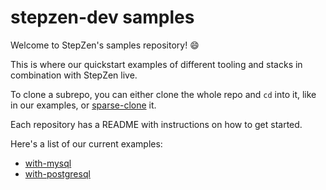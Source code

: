 # stepzen-dev samples

Welcome to StepZen's samples repository! 😄

This is where our quickstart examples of different tooling and stacks in combination with StepZen live. 

To clone a subrepo, you can either clone the whole repo and `cd` into it, like in our examples, or [sparse-clone](https://gist.github.com/aSapien/b1f69ab86340f10955ea4314c109f021) it.

Each repository has a README with instructions on how to get started.

Here's a list of our current examples:

- [with-mysql](https://github.com/stepzen-dev/examples/tree/main/with-mysql)
- [with-postgresql](https://github.com/stepzen-dev/examples/tree/main/with-postgres)
